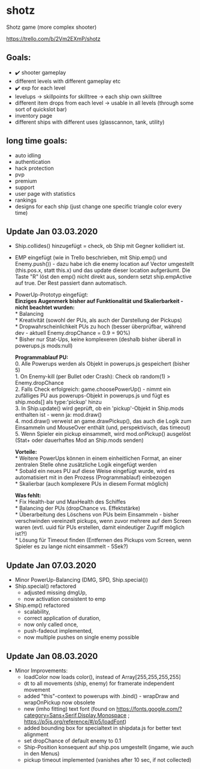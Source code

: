 # shotz
Shotz game (more complex shooter)

https://trello.com/b/2Vm2EXmP/shotz

## Goals:
* :heavy_check_mark: shooter gameplay
* different levels with different gameplay etc
* :heavy_check_mark: exp for each level
* levelups -> skillpoints for skilltree -> each ship own skilltree
* different item drops from each level -> usable in all levels (through some sort of quickslot bar)
* inventory page
* different ships with different uses (glasscannon, tank, utility)


## long time goals:
* auto idling
* authentication
* hack protection
* pvp
* premium
* support
* user page with statistics
* rankings
* designs for each ship (just change one specific triangle color every time)


## Update Jan 03.03.2020
- Ship.collides() hinzugefügt = check, ob Ship mit Gegner kollidiert ist.

- EMP eingefügt (wie in Trello beschrieben, mit Ship.emp() und Enemy.push()) - dazu
  habe ich die enemy location auf Vector umgestellt (this.pos.x, statt this.x) und
  das update dieser location aufgeräumt. Die Taste "R" löst den emp() nicht direkt aus,
  sondern setzt ship.empActive auf true. Der Rest passiert dann automatisch.

- PowerUp-Prototyp eingefügt:  
    **Einziges Augenmerk bisher auf Funktionalität und Skalierbarkeit - nicht beachtet wurden:**  
        * Balancing  
        * Kreativität (sowohl der PUs, als auch der Darstellung der Pickups)  
        * Dropwahrscheinlichkeit PUs zu hoch (besser überprüfbar, während dev -
          aktuell Enemy.dropChance = 0.9 = 90%)  
        * Bisher nur Stat-Ups, keine komplexeren (deshalb bisher überall in
          powerups.js mods:null)  

    **Programmablauf PU:**  
        0. Alle Powerups werden als Objekt in powerups.js gespeichert (bisher 5)  
        1. On Enemy-kill (per Bullet oder Crash): Check ob random(1) > Enemy.dropChance  
        2. Falls Check erfolgreich: game.choosePowerUp() - nimmt ein zufälliges PU
           aus powerups-Objekt in powerups.js und fügt es ship.mods[] als type:'pickup' hinzu  
        3. In Ship.update() wird geprüft, ob ein 'pickup'-Objekt in Ship.mods
           enthalten ist - wenn ja: mod.draw()  
        4. mod.draw() verweist an game.drawPickup(), das auch die Logik zum
           Einsammeln und MouseOver enthält (und, perspektivisch, das timeout)  
        5. Wenn Spieler ein pickup einsammelt, wird mod.onPickup() ausgelöst
           (Stat+ oder dauerhaftes Mod an Ship.mods senden)  

    **Vorteile:**  
        * Weitere PowerUps können in einem einheitlichen Format, an einer zentralen
          Stelle ohne zusätzliche Logik eingefügt werden  
        * Sobald ein neues PU auf diese Weise eingefügt wurde, wird es automatisiert
          mit in den Prozess (Programmablauf) einbezogen  
        * Skalierbar (auch komplexere PUs in diesem Format möglich)  

    **Was fehlt:**  
        * Fix Health-bar und MaxHealth des Schiffes  
        * Balancing der PUs (dropChance vs. Effektstärke)  
        * Überarbeitung des Löschens von PUs beim Einsammeln - bisher verschwinden
          vereinzelt pickups, wenn zuvor mehrere auf dem Screen waren (evtl. uuid
          für PUs erstellen, damit eindeutiger Zugriff möglich ist?!)  
        * Lösung für Timeout finden (Entfernen des Pickups vom Screen, wenn
          Spieler es zu lange nicht einsammelt - 5Sek?)  

## Update Jan 07.03.2020
* Minor PowerUp-Balancing (DMG, SPD, Ship.special())  
* Ship.special() refactored  
    * adjusted missing dmgUp,  
    * now activation consistent to emp  
* Ship.emp() refactored  
    * scalability,  
    * correct application of duration,  
    * now only called once,  
    * push-fadeout implemented,  
    * now multiple pushes on single enemy possible  

## Update Jan 08.03.2020
* Minor Improvements:  
    * loadColor now loads color(), instead of Array[255,255,255,255]  
    * dt to all movements (ship, enemy) for framerate independent movement  
    * added "this"-context to powerups with .bind() - wrapDraw and wrapOnPickup now obsolete  
    * new (imho fitting) text font (found on https://fonts.google.com/?category=Sans+Serif,Display,Monospace ; https://p5js.org/reference/#/p5/loadFont)  
    * added bounding box for specialtext in shipdata.js for better text alignment  
    * set dropChance of default enemy to 0.1  
    * Ship-Position konsequent auf ship.pos umgestellt (ingame, wie auch in den Menus)  
    * pickup timeout implemented (vanishes after 10 sec, if not collected)
